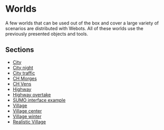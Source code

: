 # Worlds

A few worlds that can be used out of the box and cover a large variety of scenarios are distributed with Webots.
All of these worlds use the previously presented objects and tools.

## Sections

- [City](city.md)
- [City night](city-night.md)
- [City traffic](city-traffic.md)
- [CH Morges](ch-morges.md)
- [CH Vens](ch-vens.md)
- [Highway](highway.md)
- [Highway overtake](highway-overtake.md)
- [SUMO interface example](sumo-interface-example.md)
- [Village](village.md)
- [Village center](village-center.md)
- [Village winter](village-winter.md)
- [Realistic Village](realistic-village.md)
